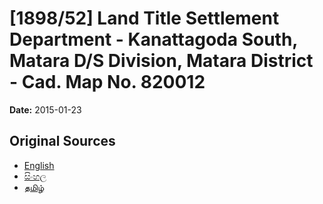 # [1898/52] Land Title Settlement Department - Kanattagoda South, Matara D/S Division, Matara District - Cad. Map No. 820012

**Date:** 2015-01-23

## Original Sources

- [English](https://documents.gov.lk/view/extra-gazettes/2015/1/1898-52_E.pdf)
- [සිංහල](https://documents.gov.lk/view/extra-gazettes/2015/1/1898-52_S.pdf)
- [தமிழ்](https://documents.gov.lk/view/extra-gazettes/2015/1/1898-52_T.pdf)
